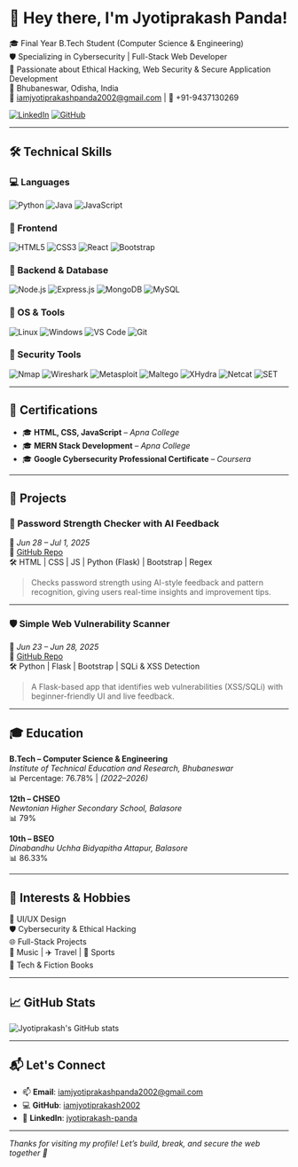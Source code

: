 # 👋 Hey there, I'm Jyotiprakash Panda!

🎓 Final Year B.Tech Student (Computer Science & Engineering)  
🛡️ Specializing in Cybersecurity | Full-Stack Web Developer  
🔎 Passionate about Ethical Hacking, Web Security & Secure Application Development  
📍 Bhubaneswar, Odisha, India  
📧 iamjyotiprakashpanda2002@gmail.com | 📱 +91-9437130269

[![LinkedIn](https://img.shields.io/badge/LinkedIn-blue?style=for-the-badge&logo=linkedin&logoColor=white)](https://linkedin.com/in/jyotiprakash-panda-22620a278)
[![GitHub](https://img.shields.io/badge/GitHub-000?style=for-the-badge&logo=github&logoColor=white)](https://github.com/iamjyotiprakash2002)

---

## 🛠️ Technical Skills

### 💻 Languages
![Python](https://img.shields.io/badge/Python-3776AB?style=flat&logo=python&logoColor=white)
![Java](https://img.shields.io/badge/Java-007396?style=flat&logo=java&logoColor=white)
![JavaScript](https://img.shields.io/badge/JavaScript-F7DF1E?style=flat&logo=javascript&logoColor=black)

### 🎨 Frontend
![HTML5](https://img.shields.io/badge/HTML-E34F26?style=flat&logo=html5&logoColor=white)
![CSS3](https://img.shields.io/badge/CSS-1572B6?style=flat&logo=css3&logoColor=white)
![React](https://img.shields.io/badge/React-20232A?style=flat&logo=react&logoColor=61DAFB)
![Bootstrap](https://img.shields.io/badge/Bootstrap-563D7C?style=flat&logo=bootstrap&logoColor=white)

### 🧠 Backend & Database
![Node.js](https://img.shields.io/badge/Node.js-339933?style=flat&logo=node.js&logoColor=white)
![Express.js](https://img.shields.io/badge/Express.js-000000?style=flat&logo=express&logoColor=white)
![MongoDB](https://img.shields.io/badge/MongoDB-4EA94B?style=flat&logo=mongodb&logoColor=white)
![MySQL](https://img.shields.io/badge/MySQL-005C84?style=flat&logo=mysql&logoColor=white)

### 🐧 OS & Tools
![Linux](https://img.shields.io/badge/Linux-FCC624?style=flat&logo=linux&logoColor=black)
![Windows](https://img.shields.io/badge/Windows-0078D6?style=flat&logo=windows&logoColor=white)
![VS Code](https://img.shields.io/badge/VS%20Code-007ACC?style=flat&logo=visual-studio-code&logoColor=white)
![Git](https://img.shields.io/badge/Git-F05032?style=flat&logo=git&logoColor=white)

### 🔐 Security Tools
![Nmap](https://img.shields.io/badge/Nmap-214C5E?style=flat&logo=gnome-terminal&logoColor=white)
![Wireshark](https://img.shields.io/badge/Wireshark-1679A7?style=flat&logo=wireshark&logoColor=white)
![Metasploit](https://img.shields.io/badge/Metasploit-005B94?style=flat&logo=proxmox&logoColor=white)
![Maltego](https://img.shields.io/badge/Maltego-1E1E1E?style=flat&logoColor=white)
![XHydra](https://img.shields.io/badge/XHydra-000000?style=flat&logo=kalilinux&logoColor=white)
![Netcat](https://img.shields.io/badge/Netcat-4B8BBE?style=flat&logo=gnome-terminal&logoColor=white)
![SET](https://img.shields.io/badge/Social%20Engineering%20Toolkit-FF5733?style=flat&logo=security&logoColor=white)

---

## 📜 Certifications

- 🎓 **HTML, CSS, JavaScript** – *Apna College*  
- 🎓 **MERN Stack Development** – *Apna College*  
- 🎓 **Google Cybersecurity Professional Certificate** – *Coursera*

---

## 🚀 Projects

### 🔐 Password Strength Checker with AI Feedback  
📅 *Jun 28 – Jul 1, 2025*  
🔗 [GitHub Repo](https://github.com/iamjyotiprakash2002/Password_Strength_Checker)  
🛠️ HTML | CSS | JS | Python (Flask) | Bootstrap | Regex

> Checks password strength using AI-style feedback and pattern recognition, giving users real-time insights and improvement tips.

---

### 🛡️ Simple Web Vulnerability Scanner  
📅 *Jun 23 – Jun 28, 2025*  
🔗 [GitHub Repo](https://github.com/iamjyotiprakash2002/vulnerability-scanner)  
🛠️ Python | Flask | Bootstrap | SQLi & XSS Detection

> A Flask-based app that identifies web vulnerabilities (XSS/SQLi) with beginner-friendly UI and live feedback.

---

## 🎓 Education

**B.Tech – Computer Science & Engineering**  
*Institute of Technical Education and Research, Bhubaneswar*  
📊 Percentage: 76.78% | *(2022–2026)*

**12th – CHSEO**  
*Newtonian Higher Secondary School, Balasore*  
📊 79%

**10th – BSEO**  
*Dinabandhu Uchha Bidyapitha Attapur, Balasore*  
📊 86.33%

---

## 🎯 Interests & Hobbies

🎨 UI/UX Design  
🛡️ Cybersecurity & Ethical Hacking  
🌐 Full-Stack Projects  
🎵 Music | ✈️ Travel | 🏏 Sports  
📖 Tech & Fiction Books

---

## 📈 GitHub Stats

![Jyotiprakash's GitHub stats](https://github-readme-stats.vercel.app/api?username=iamjyotiprakash2002&show_icons=true&theme=github_dark)

---

## 📬 Let's Connect

- 📫 **Email**: iamjyotiprakashpanda2002@gmail.com  
- 💻 **GitHub**: [iamjyotiprakash2002](https://github.com/iamjyotiprakash2002)  
- 🔗 **LinkedIn**: [jyotiprakash-panda](https://linkedin.com/in/jyotiprakash-panda-22620a278)

---

_Thanks for visiting my profile! Let’s build, break, and secure the web together 🔐_
